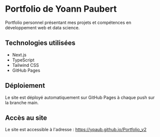 # Portfolio de Yoann Paubert

Portfolio personnel présentant mes projets et compétences en développement web et data science.

## Technologies utilisées

- Next.js
- TypeScript
- Tailwind CSS
- GitHub Pages

## Déploiement

Le site est déployé automatiquement sur GitHub Pages à chaque push sur la branche main.

## Accès au site

Le site est accessible à l'adresse : https://ypaub.github.io/Portfolio_v2 